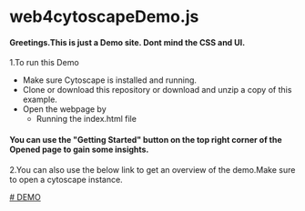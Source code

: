 # web4cytoscapeDemo.js
#### Greetings.This is just a **Demo** site. Dont mind the CSS and UI. 

1.To run this Demo
  - Make sure Cytoscape is installed and running.
  - Clone or download this repository or download and unzip a copy of this example.
  - Open the webpage by
    - Running the index.html file 
  
#### You can use the "Getting Started" button on the top right corner of the Opened page to gain some insights.

2.You can also use the below link to get an overview of the demo.Make sure to open a cytoscape instance.

[# DEMO](https://raw.githack.com/Atombuddy/web4cytoscapedemo/main/index.html)
